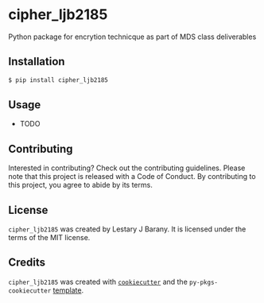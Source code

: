 # cipher_ljb2185

Python package for encrytion technicque as part of MDS class deliverables

## Installation

```bash
$ pip install cipher_ljb2185
```

## Usage

- TODO

## Contributing

Interested in contributing? Check out the contributing guidelines. Please note that this project is released with a Code of Conduct. By contributing to this project, you agree to abide by its terms.

## License

`cipher_ljb2185` was created by Lestary J Barany. It is licensed under the terms of the MIT license.

## Credits

`cipher_ljb2185` was created with [`cookiecutter`](https://cookiecutter.readthedocs.io/en/latest/) and the `py-pkgs-cookiecutter` [template](https://github.com/py-pkgs/py-pkgs-cookiecutter).
